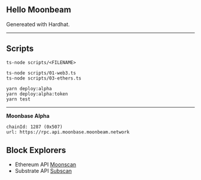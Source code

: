 Hello Moonbeam
---

Genereated with Hardhat.

---

## Scripts

```
ts-node scripts/<FILENAME>

ts-node scripts/01-web3.ts
ts-node scripts/03-ethers.ts
```

```
yarn deploy:alpha
yarn deploy:alpha:token
yarn test
```

---

**Moonbase Alpha**

```
chainId: 1287 (0x507)
url: https://rpc.api.moonbase.moonbeam.network
```

## Block Explorers

- Ethereum API [Moonscan](https://moonbase.moonscan.io/)
- Substrate API [Subscan](https://moonbase.subscan.io/)